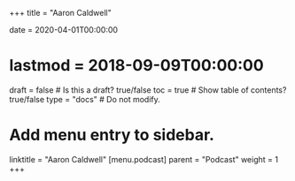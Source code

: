 +++
title = "Aaron Caldwell"

date = 2020-04-01T00:00:00
# lastmod = 2018-09-09T00:00:00

draft = false  # Is this a draft? true/false
toc = true  # Show table of contents? true/false
type = "docs"  # Do not modify.

# Add menu entry to sidebar.
linktitle = "Aaron Caldwell"
[menu.podcast]
  parent = "Podcast"
  weight = 1
+++

<html>
  <div data-bt-embed="https://player.backtracks.fm/s/799926a54bc594c2/m/cd9e17a367293c31"
    data-bt-theme="light"
    data-bt-show-comments="false"
    data-bt-show-art-cover="true"
    data-bt-preview="false">
  </div>
</html>

<script>
(function(p,l,a,y,s){if(p[a])return
if(p[y])return p[y]();s=l.createElement('script')
l.head.appendChild((s.async=p[a]=true,
s.src='https://player.backtracks.fm/embedder.js',
s))}(window,document,'__btL','__btR'))
</script>
